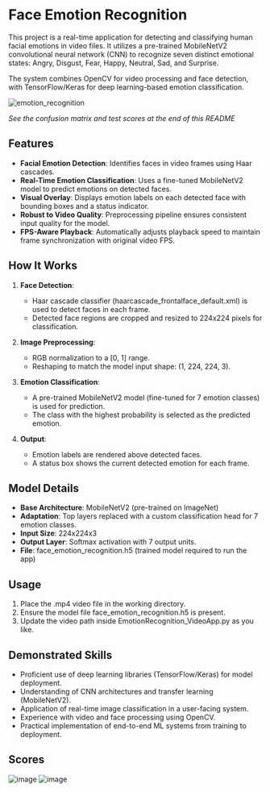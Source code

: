 # Face Emotion Recognition

This project is a real-time application for detecting and classifying human facial emotions in video files. It utilizes a pre-trained MobileNetV2 convolutional neural network (CNN) to recognize seven distinct emotional states: Angry, Disgust, Fear, Happy, Neutral, Sad, and Surprise.

The system combines OpenCV for video processing and face detection, with TensorFlow/Keras for deep learning-based emotion classification.

<p align="center">
   
![emotion_recognition](https://github.com/user-attachments/assets/8410a9e5-6581-4972-8e84-a1aac027d56a)
   
_See the confusion matrix and test scores at the end of this README_
</p>


## Features
- **Facial Emotion Detection**: Identifies faces in video frames using Haar cascades.
- **Real-Time Emotion Classification**: Uses a fine-tuned MobileNetV2 model to predict emotions on detected faces.
- **Visual Overlay**: Displays emotion labels on each detected face with bounding boxes and a status indicator.
- **Robust to Video Quality**: Preprocessing pipeline ensures consistent input quality for the model.
- **FPS-Aware Playback**: Automatically adjusts playback speed to maintain frame synchronization with original video FPS.

## How It Works
1. **Face Detection**:
   - Haar cascade classifier (haarcascade_frontalface_default.xml) is used to detect faces in each frame.
   - Detected face regions are cropped and resized to 224x224 pixels for classification.

2. **Image Preprocessing**:
   - RGB normalization to a [0, 1] range.
   - Reshaping to match the model input shape: (1, 224, 224, 3).

3. **Emotion Classification**:
   - A pre-trained MobileNetV2 model (fine-tuned for 7 emotion classes) is used for prediction.
   - The class with the highest probability is selected as the predicted emotion.

4. **Output**:
   - Emotion labels are rendered above detected faces.
   - A status box shows the current detected emotion for each frame.

## Model Details
- **Base Architecture**: MobileNetV2 (pre-trained on ImageNet)
- **Adaptation**: Top layers replaced with a custom classification head for 7 emotion classes.
- **Input Size**: 224x224x3
- **Output Layer**: Softmax activation with 7 output units.
- **File**: face_emotion_recognition.h5 (trained model required to run the app)

## Usage
1. Place the .mp4 video file in the working directory.
2. Ensure the model file face_emotion_recognition.h5 is present.
3. Update the video path inside EmotionRecognition_VideoApp.py as you like.

## Demonstrated Skills
   - Proficient use of deep learning libraries (TensorFlow/Keras) for model deployment.
   - Understanding of CNN architectures and transfer learning (MobileNetV2).
   - Application of real-time image classification in a user-facing system.
   - Experience with video and face processing using OpenCV.
   - Practical implementation of end-to-end ML systems from training to deployment.

## Scores
![image](https://github.com/user-attachments/assets/e2849ff1-ba1f-4570-b891-75754d66dd19)
![image](https://github.com/user-attachments/assets/fc44eb23-5952-4502-bfbc-b97da561fcbe)
